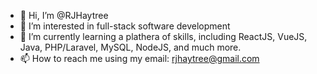 - 👋 Hi, I’m @RJHaytree
- 👀 I’m interested in full-stack software development
- 🌱 I’m currently learning a plathera of skills, including ReactJS, VueJS, Java, PHP/Laravel, MySQL, NodeJS, and much more.
- 📫 How to reach me using my email: rjhaytree@gmail.com

<!---
RJHaytree/RJHaytree is a ✨ special ✨ repository because its `README.md` (this file) appears on your GitHub profile.
You can click the Preview link to take a look at your changes.
--->
